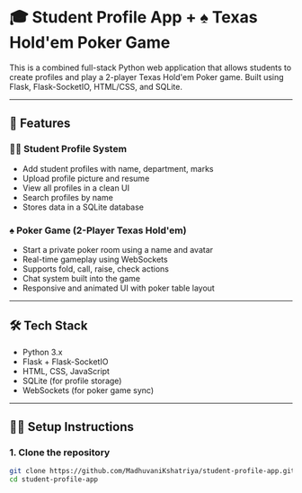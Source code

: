 # 🎓 Student Profile App + ♠️ Texas Hold'em Poker Game

This is a combined full-stack Python web application that allows students to create profiles and play a 2-player Texas Hold'em Poker game. Built using Flask, Flask-SocketIO, HTML/CSS, and SQLite.

---

## 🚀 Features

### 👨‍🎓 Student Profile System
- Add student profiles with name, department, marks
- Upload profile picture and resume
- View all profiles in a clean UI
- Search profiles by name
- Stores data in a SQLite database

### ♠️ Poker Game (2-Player Texas Hold'em)
- Start a private poker room using a name and avatar
- Real-time gameplay using WebSockets
- Supports fold, call, raise, check actions
- Chat system built into the game
- Responsive and animated UI with poker table layout

---

## 🛠️ Tech Stack

- Python 3.x
- Flask + Flask-SocketIO
- HTML, CSS, JavaScript
- SQLite (for profile storage)
- WebSockets (for poker game sync)

---

## 🧑‍💻 Setup Instructions

### 1. Clone the repository
```bash
git clone https://github.com/MadhuvaniKshatriya/student-profile-app.git
cd student-profile-app
